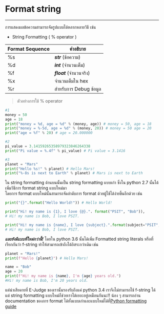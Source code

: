 # Format string 

---

  การแสดงผลข้อความสามารถจัดรูปแบบได้หลากหลายวิธี เช่น
  
  * String Formatting ( % operator ) 
  
Format Sequence | คำอธิบาย |
-|-|
%s |***str*** (ข้อความ)|
%d |***int*** (จำนวนเต็ม)|
%f |***float*** (จำนวนจริง)|
%x |จำนวนเต็มใน hex|
%r |สำหรับการ Debug ข้อมูล|

> ตัวอย่างการใช้ % operator
```python
#1 
money = 50 
age = 18 
print("money = %d, age = %d" % (money, age)) # money = 50, age = 18 
print("money = %-5d, age = %d" % (money, 20)) # money = 50 age = 20 
print("age = %f" % 20) # age = 20.000000

#2
pi_value = 3.14159265358979323846264338 
print("Pi value = %.4f" % pi_value) # Pi value = 3.1416

#3 
planet = "Mars" 
print("Hello %s!" % planet) # Hello Mars! 
print("%-8s is next to Earth" % planet) # Mars is next to Earth

```
 
 ใน string formatting ด้านบนนั้นเป็น string formatting แบบเก่า ซึ่งใน python 2.7 นั้นได้เพิ่มวิธีการ format string แบบใหม่มา <br>
 โดยการ format แบบใหม่นั้นสามารถจัดลำดับการ format ด้วยผู้ใช้ได้ง่ายขึ้นอีกด้วย เช่น

```python
print("{}".format("Hello World!")) # Hello World!

print("Hi! my name is {1}, I love {@}.". format("PSIT", "Bob")), 
# Hi! my name is Bob, I love PSIT.

print("Hi! my name is {name}, I love {subject}.".format(subject="PSIT", name="Bob")) 
# Hi! my name is Bob, I love PSIT.
```

***และยังมีแบบที่ใหม่กว่านี้!***
โดยใน python 3.6 นั้นได้เพิ่ม Formatted string literals หรือที่เรียกกันว่า f-string ทำให้สามารถเข้าถึงได้อิสระกว่าเดิม เช่น
```python
planet = "Mars!" 
print(f"Hello {planet}") # Hello Mars!

name = "Bob" 
age = 20 
print(f"Hi! my name is {name}, I'm {age} years old.") 
#Hi! my name is Bob, I'm 20 years old.

```
แต่น่าเสียดายที่ E-Judge ของเรานั้นรองรับถึงแค่ python 3.4 เราจึงไม่สามารถใช้ f-string ได้ แต่ string formatting แบบใหม่ก็ช่วยเราได้เยอะอยู่เหมือนกันนะ!! น้อง ๆ สามารถอ่าน documentation ของการ format ได้ทั้งแบบเก่าและแบบใหม่ได้ที่[Python formatting guide](https://pyformat.info/)

